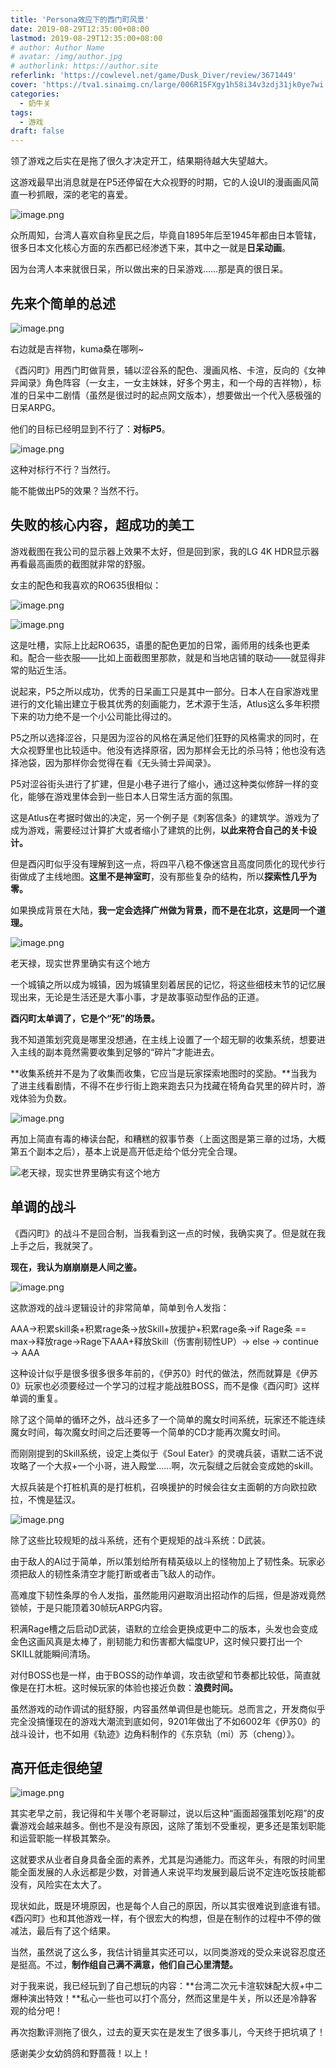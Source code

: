 ```yaml
---
title: 'Persona效应下的西门町风景'
date: 2019-08-29T12:35:00+08:00
lastmod: 2019-08-29T12:35:00+08:00
# author: Author Name
# avatar: /img/author.jpg
# authorlink: https://author.site
referlink: 'https://cowlevel.net/game/Dusk_Diver/review/3671449'
cover: 'https://tva1.sinaimg.cn/large/006R15FXgy1h58i34v3zdj31jk0ye7wi.jpg'
categories:
  - 奶牛关
tags:
  - 游戏
draft: false
---
```


领了游戏之后实在是拖了很久才决定开工，结果期待越大失望越大。

<!--more-->

这游戏最早出消息就是在P5还停留在大众视野的时期，它的人设UI的漫画画风简直一秒抓眼，深的老宅的喜爱。

![image.png](https://tva1.sinaimg.cn/large/006R15FXgy1h58i3u38anj31z4140npd.jpg)

众所周知，台湾人喜欢自称皇民之后，毕竟自1895年后至1945年都由日本管辖，很多日本文化核心方面的东西都已经渗透下来，其中之一就是**日呆动画**。

因为台湾人本来就很日呆，所以做出来的日呆游戏……那是真的很日呆。

## 先来个简单的总述

![image.png](https://tva1.sinaimg.cn/large/006R15FXgy1h58i50hv68j31z4140b29.jpg)

右边就是吉祥物，kuma桑在哪咧~

《酉闪町》用西门町做背景，辅以涩谷系的配色、漫画风格、卡渲，反向的《女神异闻录》角色阵容（一女主，一女主妹妹，好多个男主，和一个母的吉祥物），标准的日呆中二剧情（虽然是很过时的起点网文版本），想要做出一个代入感极强的日呆ARPG。

他们的目标已经明显到不行了：**对标P5**。

![image.png](https://tva1.sinaimg.cn/large/006R15FXgy1h58i5caecrj31z4140hdt.jpg)

这种对标行不行？当然行。

能不能做出P5的效果？当然不行。

## 失败的核心内容，超成功的美工

游戏截图在我公司的显示器上效果不太好，但是回到家，我的LG 4K HDR显示器再看最高画质的截图就非常的舒服。

女主的配色和我喜欢的RO635很相似：

![image.png](https://tva1.sinaimg.cn/large/006R15FXgy1h58i5r7wowj305k09w0uh.jpg)

![image.png](https://tva1.sinaimg.cn/large/006R15FXgy1h58i65a3ubj31z4140u0x.jpg)

这是吐槽，实际上比起RO635，语墨的配色更加的日常，画师用的线条也更柔和。配合一些衣服——比如上面截图里那款，就是和当地店铺的联动——就显得非常的贴近生活。

说起来，P5之所以成功，优秀的日呆画工只是其中一部分。日本人在自家游戏里进行的文化输出建立于极其优秀的刻画能力，艺术源于生活，Atlus这么多年积攒下来的功力绝不是一个小公司能比得过的。

P5之所以选择涩谷，只是因为涩谷的风格在满足他们狂野的风格需求的同时，在大众视野里也比较适中。他没有选择原宿，因为那样会无比的杀马特；他也没有选择池袋，因为那样你会觉得在看《无头骑士异闻录》。

P5对涩谷街头进行了扩建，但是小巷子进行了缩小，通过这种类似修辞一样的变化，能够在游戏里体会到一些日本人日常生活方面的氛围。

这是Atlus在考据时做出的决定，另一个例子是《刺客信条》的建筑学。游戏为了成为游戏，需要经过计算扩大或者缩小了建筑的比例，**以此来符合自己的关卡设计。**

但是酉闪町似乎没有理解到这一点，将四平八稳不像迷宫且高度同质化的现代步行街做成了主线地图。**这里不是神室町**，没有那些复杂的结构，所以**探索性几乎为零。**

如果换成背景在大陆，**我一定会选择广州做为背景，而不是在北京，这是同一个道理。**

![image.png](https://tva1.sinaimg.cn/large/006R15FXgy1h58i6iwet3j31z4140kjl.jpg)

老天禄，现实世界里确实有这个地方

一个城镇之所以成为城镇，因为城镇里刻着居民的记忆，将这些细枝末节的记忆展现出来，无论是生活还是大事小事，才是故事驱动型作品的正道。

**酉闪町太单调了，它是个“死”的场景。**

我不知道策划究竟是哪里没想通，在主线上设置了一个超无聊的收集系统，想要进入主线的副本竟然需要收集到足够的“碎片”才能进去。

**收集系统并不是为了收集而收集，它应当是玩家探索地图时的奖励。**当我为了进主线看剧情，不得不在步行街上跑来跑去只为找藏在犄角旮旯里的碎片时，游戏体验为负数。

![image.png](https://tva1.sinaimg.cn/large/006R15FXgy1h58i700b0yj31z4140x6p.jpg)

再加上简直有毒的棒读台配，和糟糕的叙事节奏（上面这图是第三章的过场，大概第五个副本之后），基本上说是高开低走给个低分完全合理。

![老天禄，现实世界里确实有这个地方](https://pic1.cdncl.net/user/Shinonomeshizuka/common_pic/3c0f46279c9f888b877f1a74c2538594.jpg)

## 单调的战斗

《酉闪町》的战斗不是回合制，当我看到这一点的时候，我确实爽了。但是就在我上手之后，我就哭了。

**现在，我认为崩崩崩是人间之鉴。** 

![image.png](https://tva1.sinaimg.cn/large/006R15FXgy1h58j41bpb0j31z4140hdt.jpg)

这款游戏的战斗逻辑设计的非常简单，简单到令人发指：

AAA→积累skill条+积累rage条→放Skill+放援护+积累rage条→if Rage条 == max→释放rage→Rage下AAA+释放Skill（伤害削韧性UP）→ else → continue → AAA

这种设计似乎是很多很多很多年前的，《伊苏0》时代的做法，然而就算是《伊苏0》玩家也必须要经过一个学习的过程才能战胜BOSS，而不是像《酉闪町》这样单调的重复。

除了这个简单的循环之外，战斗还多了一个简单的魔女时间系统，玩家还不能连续魔女时间，每次魔女时间之后还要等一个简单的CD才能再次魔女时间。

而刚刚提到的Skill系统，设定上类似于《Soul Eater》的灵魂兵装，语默二话不说攻略了一个大叔+一个小哥，进入殿堂……啊，次元裂缝之后就会变成她的skill。

大叔兵装是个打桩机<span class="spoiler">真的是打桩机</span>，召唤援护的时候会往女主面朝的方向欧拉欧拉，不愧是猛汉。  

![image.png](https://tva1.sinaimg.cn/large/006R15FXgy1h58j4jwafyj31z4140hdt.jpg)

除了这些比较规矩的战斗系统，还有个更规矩的战斗系统：D武装。

由于敌人的AI过于简单，所以策划给所有精英级以上的怪物加上了韧性条。玩家必须把敌人的韧性条清空才能打断或者击飞敌人的动作。

高难度下韧性条厚的令人发指，虽然能用闪避取消出招动作的后摇，但是游戏竟然锁帧，于是只能顶着30帧玩ARPG内容。

积满Rage槽之后启动D武装，语默的立绘会更换成更中二的版本，头发也会变成金色<span class="spoiler">这画风真是太棒了</span>，削韧能力和伤害都大幅度UP，这时候只要打出一个SKILL就能瞬间清场。

对付BOSS也是一样，由于BOSS的动作单调，攻击欲望和节奏都比较低，简直就像是在打木桩。这时候玩家的体验也接近负数：**浪费时间。**

虽然游戏的动作调试的挺舒服，内容虽然单调但是也能玩。总而言之，开发商似乎完全没搞懂现在的游戏大潮流到底如何，9201年做出了不如6002年《伊苏0》的战斗设计，也不如用《轨迹》边角料制作的《东京轨（mi）苏（cheng）》。

## 高开低走很绝望  

![image.png](https://tva1.sinaimg.cn/large/006R15FXgy1h58j4ykyi5j31z41404qp.jpg)

其实老早之前，我记得和牛关哪个老哥聊过，说以后这种“画面超强策划吃翔”的皮囊游戏会越来越多。倒也不是没有原因，这除了策划不受重视，更多还是策划职能和运营职能一样极其繁杂。

这就要求从业者自身具备全面的素养，尤其是沟通能力。而这年头，有限的时间里能全面发展的人永远都是少数，对普通人来说平均发展到最后说不定连吃饭技能都没有，风险实在太大了。

现状如此，既是环境原因，也是每个人自己的原因，所以其实很难说到底谁有错。《酉闪町》也和其他游戏一样，有个很宏大的构想，但是在制作的过程中不停的做减法，最后有了这个结果。

当然，虽然说了这么多，我估计销量其实还可以，以同类游戏的受众来说容忍度还是挺高。不过，**制作组自己满不满意，他们自己心里清楚。**

对于我来说，我已经玩到了自己想玩的内容：**台湾二次元卡渲软妹配大叔+中二爆种演出特效！**私心一些也可以打个高分，然而这里是牛关，所以还是冷静客观的给分吧！

再次抱歉评测拖了很久，过去的夏天实在是发生了很多事儿，今天终于把坑填了！

感谢美少女幼鸽鸽和野蔷薇！以上！
